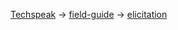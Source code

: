 
[Techspeak](Techspeak/) → [field-guide](Techspeak/field-guide/) → [elicitation](Techspeak/field-guide/elicitation.md)
